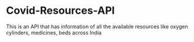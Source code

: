 # Covid-Resources-API
This is an API that has information of all the available resources like oxygen cylinders, medicines, beds across India

